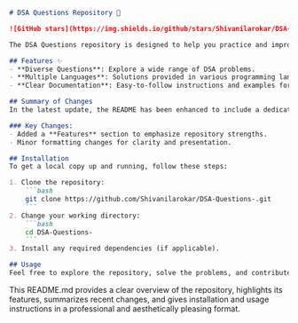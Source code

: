 ```markdown
# DSA Questions Repository 🤖

![GitHub stars](https://img.shields.io/github/stars/Shivanilarokar/DSA-Questions-.svg?style=social) ![GitHub forks](https://img.shields.io/github/forks/Shivanilarokar/DSA-Questions-.svg?style=social)

The DSA Questions repository is designed to help you practice and improve your coding skills through a comprehensive collection of Data Structures and Algorithms (DSA) problems.

## Features ✨
- **Diverse Questions**: Explore a wide range of DSA problems.
- **Multiple Languages**: Solutions provided in various programming languages.
- **Clear Documentation**: Easy-to-follow instructions and examples for each problem.

## Summary of Changes
In the latest update, the README has been enhanced to include a dedicated **Features** section, highlighting the core advantages of the repository. Minor formatting adjustments were also made for improved readability.

### Key Changes:
- Added a **Features** section to emphasize repository strengths.
- Minor formatting changes for clarity and presentation.

## Installation
To get a local copy up and running, follow these steps:

1. Clone the repository:
    ```bash
    git clone https://github.com/Shivanilarokar/DSA-Questions-.git
    ```
2. Change your working directory:
    ```bash
    cd DSA-Questions-
    ```
3. Install any required dependencies (if applicable).

## Usage
Feel free to explore the repository, solve the problems, and contribute your own solutions!

```

This README.md provides a clear overview of the repository, highlights its features, summarizes recent changes, and gives installation and usage instructions in a professional and aesthetically pleasing format.